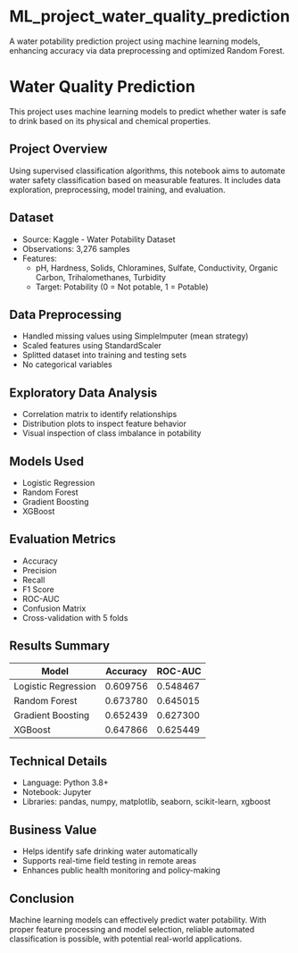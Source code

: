 # ML_project_water_quality_prediction
A water potability prediction project using machine learning models, enhancing accuracy via data preprocessing and optimized Random Forest.

Water Quality Prediction
========================

This project uses machine learning models to predict whether water is safe to drink based on its physical and chemical properties.

Project Overview
----------------

Using supervised classification algorithms, this notebook aims to automate water safety classification based on measurable features. It includes data exploration, preprocessing, model training, and evaluation.

Dataset
-------

- Source: Kaggle - Water Potability Dataset
- Observations: 3,276 samples
- Features:
  - pH, Hardness, Solids, Chloramines, Sulfate, Conductivity, Organic Carbon, Trihalomethanes, Turbidity
  - Target: Potability (0 = Not potable, 1 = Potable)

Data Preprocessing
------------------

- Handled missing values using SimpleImputer (mean strategy)
- Scaled features using StandardScaler
- Splitted dataset into training and testing sets
- No categorical variables

Exploratory Data Analysis
-------------------------

- Correlation matrix to identify relationships
- Distribution plots to inspect feature behavior
- Visual inspection of class imbalance in potability

Models Used
-----------

- Logistic Regression
- Random Forest
- Gradient Boosting
- XGBoost

Evaluation Metrics
------------------

- Accuracy
- Precision
- Recall
- F1 Score
- ROC-AUC
- Confusion Matrix
- Cross-validation with 5 folds

Results Summary
---------------

| Model               | Accuracy | ROC-AUC |
|--------------------|----------|---------|
| Logistic Regression| 0.609756| 0.548467  |
| Random Forest      | 0.673780| 0.645015  |
| Gradient Boosting  | 0.652439| 0.627300  |
| XGBoost            | 0.647866| 0.625449  |


Technical Details
-----------------

- Language: Python 3.8+
- Notebook: Jupyter
- Libraries: pandas, numpy, matplotlib, seaborn, scikit-learn, xgboost


Business Value
--------------

- Helps identify safe drinking water automatically
- Supports real-time field testing in remote areas
- Enhances public health monitoring and policy-making

Conclusion
----------

Machine learning models can effectively predict water potability. With proper feature processing and model selection, reliable automated classification is possible, with potential real-world applications.
